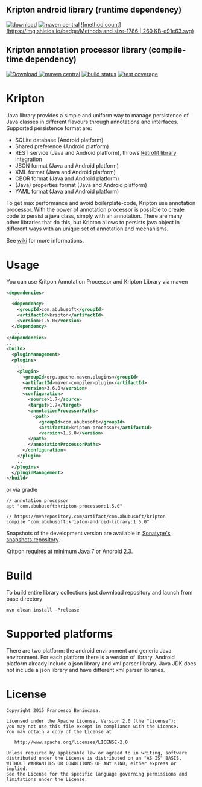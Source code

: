 ## Kripton android library (runtime dependency)
[![download](https://api.bintray.com/packages/xcesco/kripton/kripton-android-library/images/download.svg)](https://bintray.com/xcesco/kripton/kripton-android-library/_latestVersion)
[![maven central](https://maven-badges.herokuapp.com/maven-central/com.abubusoft/kripton/badge.svg)](https://maven-badges.herokuapp.com/maven-central/com.abubusoft/kripton)
[![method count](https://img.shields.io/badge/Methods and size-1786 | 260 KB-e91e63.svg)](http://www.methodscount.com/?lib=com.abubusoft%3Akripton-android-library%3A1.3.0)


## Kripton annotation processor library (compile-time dependency)
[ ![Download](https://api.bintray.com/packages/xcesco/kripton/kripton-processor/images/download.svg) ](https://bintray.com/xcesco/kripton/kripton-processor/_latestVersion)
[![maven central](https://maven-badges.herokuapp.com/maven-central/com.abubusoft/kripton/badge.svg)](https://maven-badges.herokuapp.com/maven-central/com.abubusoft/kripton)
[![build status](https://img.shields.io/travis/xcesco/kripton.svg?style=flat-square)](https://travis-ci.org/xcesco/kripton)
[![test coverage](https://img.shields.io/codecov/c/github/xcesco/kripton/master.svg?style=flat-square)](https://codecov.io/gh/xcesco/kripton?branch=master)

# Kripton 
Java library provides a simple and uniform way to manage persistence of Java classes in different flavours through annotations and interfaces. Supported persistence format are:

* SQLite database (Android platform)
* Shared preference (Android platform)
* REST service (Java and Android platform), throws [Retrofit library](http://square.github.io/retrofit/) integration
* JSON format (Java and Android platform)
* XML format (Java and Android platform)
* CBOR format (Java and Android platform)
* (Java) properties format (Java and Android platform)
* YAML format (Java and Android platform)

To get max performance and avoid boilerplate-code, Kripton use annotation processor. With the power of annotation processor is possible to create code to persist a java class, simply with an annotation. There are many other libraries that do this, but Kripton allows to persists java object in different ways with an unique set of annotation and mechanisms.

See [wiki](https://github.com/xcesco/kripton/wiki) for more informations.


# Usage
You can use Kritpon Annotation Processor and Kripton Library via maven

```xml
<dependencies>
  ...    
  <dependency>
    <groupId>com.abubusoft</groupId>
    <artifactId>kripton</artifactId>
    <version>1.5.0</version>
  </dependency>
  ...
</dependencies>
...		
<build>
  <pluginManagement>
  <plugins>
    ...
    <plugin>
      <groupId>org.apache.maven.plugins</groupId>
	  <artifactId>maven-compiler-plugin</artifactId>
      <version>3.6.0</version>
	  <configuration>
	    <source>1.7</source>
		<target>1.7</target>
		<annotationProcessorPaths>
		  <path>
		    <groupId>com.abubusoft</groupId>
		    <artifactId>kripton-processor</artifactId>
		    <version>1.5.0</version>
		</path>
	    </annotationProcessorPaths>
	  </configuration>
    </plugin>
    ...
  </plugins>
  </pluginManagement>
</build>
```

or via gradle

```
// annotation processor
apt "com.abubusoft:kripton-processor:1.5.0"

// https://mvnrepository.com/artifact/com.abubusoft/kripton
compile "com.abubusoft:kripton-android-library:1.5.0"
```

Snapshots of the development version are available in [Sonatype's snapshots repository](https://oss.sonatype.org/content/repositories/snapshots/com/abubusoft/).

Kritpon requires at minimum Java 7 or Android 2.3.

# Build
To build entire library collections just download repository and launch from base directory 

```
mvn clean install -Prelease
```

# Supported platforms
There are two platform: the android environment and generic Java environment. For each platform there is a version of library. Android platform already include a json library and xml parser library. Java JDK does not include a json library and have different xml parser libraries.

# License

```
Copyright 2015 Francesco Benincasa.

Licensed under the Apache License, Version 2.0 (the "License");
you may not use this file except in compliance with the License.
You may obtain a copy of the License at

   http://www.apache.org/licenses/LICENSE-2.0

Unless required by applicable law or agreed to in writing, software
distributed under the License is distributed on an "AS IS" BASIS,
WITHOUT WARRANTIES OR CONDITIONS OF ANY KIND, either express or implied.
See the License for the specific language governing permissions and
limitations under the License.
```
